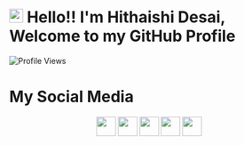 ## <h1 align="left"><img src="https://github.com/HithaishiDesai/Storage/blob/main/cool%20-%20emoji.gif" width="25px"> Hello!! I'm Hithaishi Desai, Welcome to my GitHub Profile</h1>
![Profile Views](https://hits.seeyoufarm.com/api/count/incr/badge.svg?url=https://github.com/HithaishiDesai/&title=Profile%20Views)
# My Social Media
<p align="center">
        <a href="https://telegram.me/Hithaishidesai_605"><img height="35px" src="https://img.shields.io/twitter/url?label=Telegram&logo=Telegram&url=https%3A%2F%2Ft.me%2Fspace4renjith" /></a>
        <a href="https://www.instagram.com/hithaishidesai/"><img height="35px" src="https://img.shields.io/twitter/url?label=Instagram&logo=Instagram&url=https%3A%2F%2Ft.me%2Fspace4renjith" /></a>
        <a href="https://twitter.com/Hithaishidesai"><img height="35px" src="https://img.shields.io/twitter/url?label=Twitter&logo=Twitter&url=https%3A%2F%2Ft.me%2Fspace4renjith" /></a>
        <a href="mailto:airforceofficer50@gmail.com"><img height="35px" src="https://img.shields.io/twitter/url?label=Gmail&logo=Gmail&url=https%3A%2F%2Fmailto%3Arenju700%40gmail.com" /></a>
        <a href="https://github.com/HithaishiDesai"><img height="35px" src="https://img.shields.io/twitter/url?label=Github&logo=Github&url=https%3A%2F%2Fgithub.com%2Fm4mallu" /></a>
    </p>

